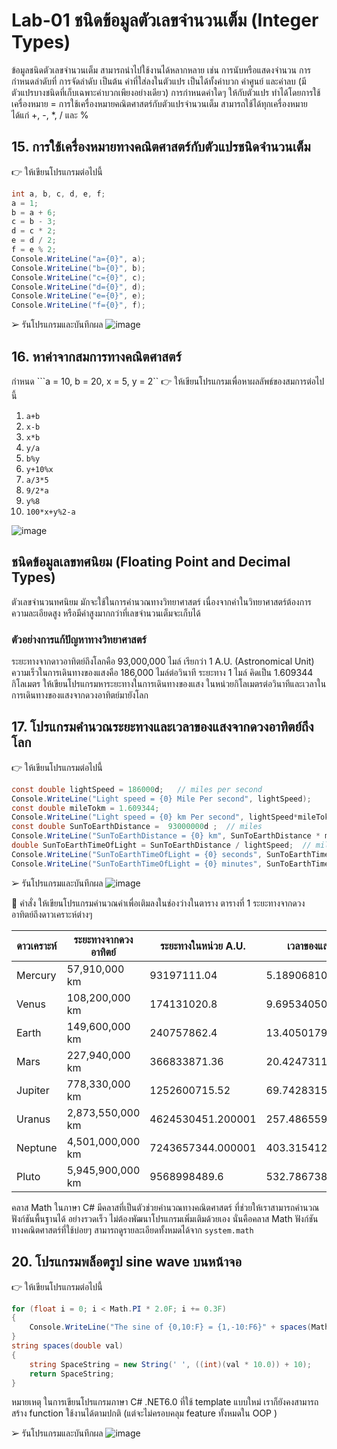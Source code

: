 # Lab-01  ชนิดข้อมูลตัวเลขจำนวนเต็ม (Integer Types)

ข้อมูลชนิดตัวเลขจำนวนเต็ม สามารถนำไปใช้งานได้หลากหลาย เช่น การนับหรือแสดงจำนวน การกำหนดลำดับที่ การจัดลำดับ เป็นต้น ค่าที่ใส่ลงในตัวแปร เป็นได้ทั้งค่าบวก ค่าศูนย์ และค่าลบ (มีตัวแปรบางชนิดที่เก็บเฉพาะค่าบวกเพียงอย่างเดียว) การกำหนดค่าใดๆ ให้กับตัวแปร ทำได้โดยการใช้เครื่องหมาย =
การใช้เครื่องหมายคณิตศาสตร์กับตัวแปรจำนวนเต็ม สามารถใช้ได้ทุกเครื่องหมาย ได้แก่ +, -, *, / และ %

## 15. การใช้เครื่องหมายทางคณิตศาสตร์กับตัวแปรชนิดจำนวนเต็ม

👉 ให้เขียนโปรแกรมต่อไปนี้

```csharp
int a, b, c, d, e, f;
a = 1;
b = a + 6;
c = b - 3;
d = c * 2;
e = d / 2;
f = e % 2;
Console.WriteLine("a={0}", a);
Console.WriteLine("b={0}", b);
Console.WriteLine("c={0}", c);
Console.WriteLine("d={0}", d);
Console.WriteLine("e={0}", e);
Console.WriteLine("f={0}", f);
```

➢ รันโปรแกรมและบันทึกผล
![image](https://user-images.githubusercontent.com/115066359/232101565-1859cb84-a197-4a6a-af18-f24e58564485.png)




## 16. หาค่าจากสมการทางคณิตศาสตร์

กำหนด ```a = 10, b = 20, x = 5, y = 2``
👉 ให้เขียนโปรแกรมเพื่อหาผลลัพธ์ของสมการต่อไปนี้

1. `a+b`
2. `x-b`
3. `x*b`
4. `y/a`
5. `b%y`
6. `y+10%x`
7. `a/3*5`
8. `9/2*a`
9. `y%8`
10. `100*x+y%2-a`

![image](https://user-images.githubusercontent.com/115066359/232205511-94c76d88-2da7-4f09-9e4b-c45729cb0aa8.png)


## ชนิดข้อมูลเลขทศนิยม (Floating Point and Decimal Types)

ตัวเลขจำนวนทศนิยม มักจะใช้ในการคำนวณทางวิทยาศาสตร์ เนื่องจากค่าในวิทยาศาสตร์ต้องการความละเอียดสูง หรือมีค่าสูงมากกว่าที่เลขจำนวนเต็มจะเก็บได้

### ตัวอย่างการแก้ปัญหาทางวิทยาศาสตร์

ระยะทางจากดาวอาทิตย์ถึงโลกคือ 93,000,000 ไมล์ เรียกว่า 1 A.U. (Astronomical Unit)
ความเร็วในการเดินทางของแสงคือ 186,000 ไมล์ต่อวินาที
ระยะทาง 1 ไมล์ คิดเป็น 1.609344 กิโลเมตร
ให้เขียนโปรแกรมหาระยะทางในการเดินทางของแสง ในหน่วยกิโลเมตรต่อวินาทีและเวลาในการเดินทางของแสงจากดวงอาทิตย์มายังโลก

## 17.  โปรแกรมคำนวณระยะทางและเวลาของแสงจากดวงอาทิตย์ถึงโลก

👉 ให้เขียนโปรแกรมต่อไปนี้

```csharp
const double lightSpeed = 186000d;   // miles per second
Console.WriteLine("Light speed = {0} Mile Per second", lightSpeed);
const double mileTokm = 1.609344;
Console.WriteLine("Light speed = {0} km Per second", lightSpeed*mileTokm);
const double SunToEarthDistance =  93000000d ;  // miles
Console.WriteLine("SunToEarthDistance = {0} km", SunToEarthDistance * mileTokm);
double SunToEarthTimeOfLight = SunToEarthDistance / lightSpeed;  // miles
Console.WriteLine("SunToEarthTimeOfLight = {0} seconds", SunToEarthTimeOfLight);
Console.WriteLine("SunToEarthTimeOfLight = {0} minutes", SunToEarthTimeOfLight/60d);
```

➢ รันโปรแกรมและบันทึกผล
![image](https://user-images.githubusercontent.com/115066359/232205543-9b08e340-7f5d-48eb-b64e-da381234d6dc.png)




👷 คำสั่ง ให้เขียนโปรแกรมคำนวณค่าเพื่อเติมลงในช่องว่างในตาราง
ตารางที่ 1 ระยะทางจากดวงอาทิตย์ถึงดาวเคราะห์ต่างๆ

| ดาวเคราะห์ | ระยะทางจากดวงอาทิตย์ | ระยะทางในหน่วย A.U. | เวลาของแสง (นาที)
|---|---|---|---|
| Mercury | 57,910,000 km |93197111.04 |5.189068100358424
| Venus | 108,200,000 km |174131020.8 |9.695340501792115
| Earth | 149,600,000 km |240757862.4 |13.405017921146953
| Mars | 227,940,000 km |366833871.36 |20.4247311827957
| Jupiter |  778,330,000 km |1252600715.52 |69.74283154121865
| Uranus | 2,873,550,000 km |4624530451.200001 |257.48655913978496
| Neptune | 4,501,000,000 km |7243657344.000001 |403.31541218637994
| Pluto | 5,945,900,000 km |9568998489.6 |532.7867383512545



 คลาส Math ในภาษา C# มีคลาสที่เป็นตัวช่วยคำนวณทางคณิตศาสตร์ ที่ช่วยให้เราสามารถคำนวณฟังก์ชันพื้นฐานได้ อย่างรวดเร็ว ไม่ต้องพัฒนาโปรแกรมเพิ่มเติมด้วยเอง นั่นคือคลาส Math ฟังก์ชันทางคณิตศาสตร์ที่ใช้บ่อยๆ สามารถดูรายละเอียดทั้งหมดได้จาก `system.math`

 
## 20.  โปรแกรมพล็อตรูป sine wave บนหน้าจอ

👉 ให้เขียนโปรแกรมต่อไปนี้

```csharp
for (float i = 0; i < Math.PI * 2.0F; i += 0.3F)
{
    Console.WriteLine("The sine of {0,10:F} = {1,-10:F6}" + spaces(Math.Sin(i)) + "*", i, Math.Sin(i));
}
string spaces(double val)
{
    string SpaceString = new String(' ', ((int)(val * 10.0)) + 10);
    return SpaceString;
}
```

หมายเหตุ ในการเขียนโปรแกรมภาษา C# .NET6.0 ที่ใช้ template แบบใหม่ เราก็ยังคงสามารถสร้าง function ใช้งานได้ตามปกติ (แต่จะไม่ครอบคลุม feature ทั้งหมดใน OOP )

➢ รันโปรแกรมและบันทึกผล
![image](https://user-images.githubusercontent.com/115066359/232205712-5bed11d4-5c19-40d6-8813-1fb646194fca.png)


  

